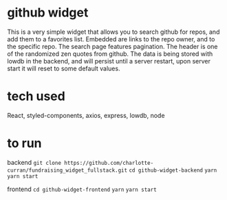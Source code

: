 # github widget

This is a very simple widget that allows you to search github for repos, and add them to a favorites list.
Embedded are links to the repo owner, and to the specific repo. The search page features pagination. The
header is one of the randomized zen quotes from github. The data is being stored with lowdb in the backend,
and will persist until a server restart, upon server start it will reset to some default values.

# tech used

React, styled-components, axios, express, lowdb, node

# to run

backend
`git clone https://github.com/charlotte-curran/fundraising_widget_fullstack.git`
`cd github-widget-backend`
`yarn`
`yarn start`

frontend
`cd github-widget-frontend`
`yarn`
`yarn start`
